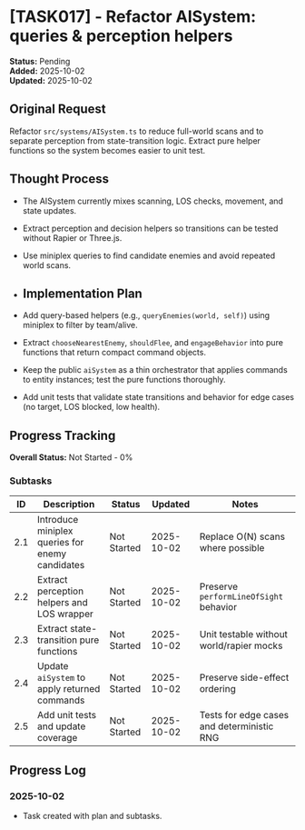 # [TASK017] - Refactor AISystem: queries & perception helpers

**Status:** Pending  
**Added:** 2025-10-02  
**Updated:** 2025-10-02

## Original Request
Refactor `src/systems/AISystem.ts` to reduce full-world scans and to separate perception from state-transition logic.
Extract pure helper functions so the system becomes easier to unit test.

## Thought Process

- The AISystem currently mixes scanning, LOS checks, movement, and state updates.
- Extract perception and decision helpers so transitions can be tested without Rapier or Three.js.
- Use miniplex queries to find candidate enemies and avoid repeated world scans.

- ## Implementation Plan

- Add query-based helpers (e.g., `queryEnemies(world, self)`) using miniplex to filter by team/alive.
- Extract `chooseNearestEnemy`, `shouldFlee`, and `engageBehavior` into pure functions that return compact command objects.
- Keep the public `aiSystem` as a thin orchestrator that applies commands to entity instances; test the pure functions thoroughly.
- Add unit tests that validate state transitions and behavior for edge cases (no target, LOS blocked, low health).

## Progress Tracking

**Overall Status:** Not Started - 0%

### Subtasks

| ID | Description | Status | Updated | Notes |
|----|-------------|--------|---------|-------|
| 2.1 | Introduce miniplex queries for enemy candidates | Not Started | 2025-10-02 | Replace O(N) scans where possible |
| 2.2 | Extract perception helpers and LOS wrapper | Not Started | 2025-10-02 | Preserve `performLineOfSight` behavior |
| 2.3 | Extract state-transition pure functions | Not Started | 2025-10-02 | Unit testable without world/rapier mocks |
| 2.4 | Update `aiSystem` to apply returned commands | Not Started | 2025-10-02 | Preserve side-effect ordering |
| 2.5 | Add unit tests and update coverage | Not Started | 2025-10-02 | Tests for edge cases and deterministic RNG |

## Progress Log

### 2025-10-02

- Task created with plan and subtasks.
